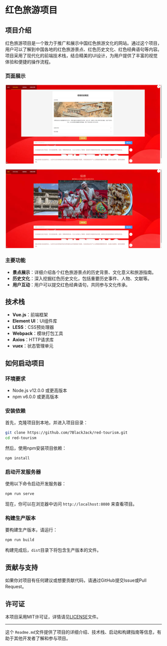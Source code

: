 # 红色旅游项目

## 项目介绍

红色旅游项目是一个致力于推广和展示中国红色旅游文化的网站。通过这个项目，用户可以了解到中国各地的红色旅游景点、红色历史文化、红色经典语句等内容。项目采用了现代化的前端技术栈，结合精美的UI设计，为用户提供了丰富的视觉体验和便捷的操作流程。



### 页面展示

![image-20230824152916644](README.assets/image-20230824152916644.png)

![image-20230824152931426](README.assets/image-20230824152931426.png)

### 主要功能

- **景点展示**：详细介绍各个红色旅游景点的历史背景、文化意义和旅游指南。
- **历史文化**：深入挖掘红色历史文化，包括重要历史事件、人物、文献等。
- **用户互动**：用户可以提交红色经典语句，共同参与文化传承。

## 技术栈

- **Vue.js**：前端框架
- **Element UI**：UI组件库
- **LESS**：CSS预处理器
- **Webpack**：模块打包工具
- **Axios**：HTTP请求库
- **vuex**：状态管理单元

## 如何启动项目

### 环境要求

- Node.js v12.0.0 或更高版本
- npm v6.0.0 或更高版本

### 安装依赖

首先，克隆项目到本地，并进入项目目录：

```bash
git clone https://github.com/7BlackJack/red-tourism.git
cd red-tourism
```

然后，使用npm安装项目依赖：

```bash
npm install
```

### 启动开发服务器

使用以下命令启动开发服务器：

```bash
npm run serve
```

现在，你可以在浏览器中访问 `http://localhost:8080` 来查看项目。

### 构建生产版本

要构建生产版本，请运行：

```bash
npm run build
```

构建完成后，`dist`目录下将包含生产版本的文件。

## 贡献与支持

如果你对项目有任何建议或想要贡献代码，请通过GitHub提交Issue或Pull Request。

## 许可证

本项目采用MIT许可证，详情请见[LICENSE](LICENSE)文件。

---

这个 `Readme.md`文件提供了项目的详细介绍、技术栈、启动和构建指南等信息，有助于其他开发者了解和参与项目。
